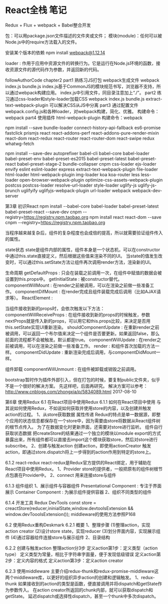 # React全栈 笔记

Redux + Flux + webpack + Babel整合开发

包：可以用package.json文件描述的文件夹或文件；
模块(module)：任何可以被Node.js中的require方法载入的文件。

安装某个版本的依赖
npm install webpack@1.12.14

loader : 作用于应用中资源文件的转换行为。它是运行在Node.js环境的函数，接收资源文件的源代码作为参数，并返回新的代码。



followAuthorCode
    chapter2
        part1
            熟练习JS打包
            webpack生成文件 webpack index.js bundle.js
            index.js基于CommonJS的模块规范书写，浏览器不支持，所以通过webpack构建应用。
            index.js中引用文件，同目录注意加上“./”。
        part2
            练习通过css-loader和style-loader加载CSS
            webpack index.js bundle.js
            extract-text-webpack-plugin 可以解决CSS从JS中分离
        part3
            通过配置文件webpack.config.js和各种loader，对webpack构建，简化、优雅。
            构建命令：webpack
        part4
            使用插件 html-webpack-plugin
            构建命令：webpack

npm install --save bundle-loader connect-history-api-fallback es6-promise fastclick prismjs react react-addons-perf react-addons-pure-render-mixin react-dom react-redux react-router react-router-dom react-swipe redux whatwg-fetch

npm install --save-dev autoprefixer babel-cli babel-core babel-loader babel-preset-env babel-preset-es2015 babel-preset-latest babel-preset-react babel-preset-stage-2 bundle-collapser cnpm css-loader ejs-loader envify eslint eslint-loader express extract-text-webpack-plugin file-loader html-loader html-webpack-plugin img-loader koa koa-router less less-loader open-browser-webpack-plugin optimize-css-assets-webpack-plugin postcss postcss-loader resolve-url-loader style-loader uglify-js uglify-js-brunch uglifyify uglifyjs-webpack-plugin url-loader webpack webpack-dev-server


第3章 初识React
    npm install --babel-core babel-loader babel-preset-latest babel-preset-react --save-dev cnpm --registry=https://registry.npm.taobao.org
    npm install react react-dom --save cnpm --registry=https://registry.npm.taobao.org

当程序越来越复杂后，组件的复杂程度也会成倍的提高，所以就需要验证组件传入的属性。

state状态
    state是组件内部的属性，组件本身是一个状态机，可以在constructor中通过this.state直接定义，然后根据这些值来渲染不同的UI。
    当state的值发生改变时，可以通过this.setState方法让组件再次调用render方法，渲染新的UI。


生命周期
getDefaultProps : 只会在装载之前调用一次，在组件中赋值的数据会被设置到this.props中。
getInitialState : 被constructor替代。
componentWillMount : 在render之前被调用，可以在渲染之前做一些准备工作。
componentDifMount : 在render完成且组件装载完成后调用（比如AJAX请求等）。
ReactElement :

当组件接收到新的props时，会依次触发以下方法：
componentWillReceiveProps : 在组件接收到新的props的时候触发，参数nextProps就是传入新的props，可以用它和this.props比较，来决定是否用this.setState实现UI重新渲染。
shouldComponentUpdate : 在重新render之前被调用，可以返回一个布尔值来决定一个组件是否要更新。如果返回false，那么前面的流程都不会被触发。默认都是true。
componentWillUpdate : 在render之前被调用，可以在渲染之前做一些准备工作。
render : 和组件首次加载的方法一样。
componentDidUpdate : 重新渲染完成后调用，与componentDidMount一样。

组件卸载
componentWillUnmount : 在组件被卸载或销毁之前调用。


bootstrap暂时作为插件外部引入，但在打包的时候，要复制public文件夹，似乎不是一个很好的解决方案。
先这样吧，后面再研究。
解决方案可以参考：http://www.cnblogs.com/zhongxia/p/5834089.html
2017-08-10


第6章 使用Redux
6.1 在React项目中使用Redux
6.1.1 如何在React项目中使用
    与其说如何使用Redux，不如说如何获取并使用store的内容，以及创建并触发action的过程。
1、从store获取数据
    属性传递
        Redux的特点是单一数据源，即整个应用的状态信息都保存在一个store中，因为需要由store将数据从React组件树的根节点传入。
        为了在数据变化时更新界面，还需要对store进行监听。
    组件自行获取状态数据
        把createStore的结果通过一个独立的模块以module export的方式暴露出来，所有组件都可以直接去import这个模块获取store，然后对store进行subscribe。
2、创建与触发action
    创建action，即使用actionCreator
    触发action，即通过store.dispatch将上一步得到的action作用到特定的store上。

6.1.2 react-redux
    react-redux是Redux官方提供的React绑定，用于辅助在React项目中使用Redux。
1、Provider
    store的提供者，一般把原有的组件树根节点包裹在Provider中。
2、connect
    用来连接store与组件

6.1.3 组件组织
1、展示组件与容器组件
    Presentational Component : 专注于界面展示
    Container Component : 为展示组件提供容器
2、组织不同类型的组件

6.1.4 开发工具
    Redux DevTools
        const store = creactStore(reducer,ininialState,window.devtoolsExtension && window.devTooolsExtension());
        middleware的使用方法参照P168

6.2 使用Redux重构Deskmark
6.2.1 概要
1、整理步骤
(1)整理action，实现action creator
(2)设计store state，实现reducer
(3)划分界面内容，实现展示组件
(4)通过容器给件连接store与展示组件
2、目录结构

6.2.2 创建与触发action
整理action分3步
定义action第1步：定义类型（action type）
定义类型为常量，相比于字符串字面量，便于发现低级错误
定义action第2步：定义内容的格式
定义action第3步：定义action creator

6.2.3 使用middleware
    主要介绍redux-thunk和redux-promise-middleware这两个middleware库，以更好的组织异步action的创建和逻辑触发。
1、redux-thunk
    如果接收到的action的类型是函数，便直接调用并将dispatch和getState作为参数传入。
    在action creator所返回的chunk内部，就可以获取dispatch和getState。
    延迟dispatch或选择性dispatch，甚至一个thunk中多次dispatch。






















